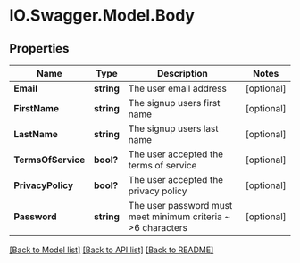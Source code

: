 # IO.Swagger.Model.Body
## Properties

Name | Type | Description | Notes
------------ | ------------- | ------------- | -------------
**Email** | **string** | The user email address | [optional] 
**FirstName** | **string** | The signup users first name | [optional] 
**LastName** | **string** | The signup users last name | [optional] 
**TermsOfService** | **bool?** | The user accepted the terms of service | [optional] 
**PrivacyPolicy** | **bool?** | The user accepted the privacy policy | [optional] 
**Password** | **string** | The user password must meet minimum criteria ~ &gt;6 characters | [optional] 

[[Back to Model list]](../README.md#documentation-for-models) [[Back to API list]](../README.md#documentation-for-api-endpoints) [[Back to README]](../README.md)

